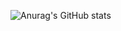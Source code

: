 ![Anurag's GitHub stats](https://github-readme-stats.vercel.app/api?username=miniato2&show_icons=true&theme=radical)

